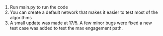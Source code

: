 1. Run main.py to run the code
2. You can create a default network that makes it easier to test most of the algorithms
3. A small update was made at 17/5. A few minor bugs were fixed a new test case was added to test the max engagement path.
